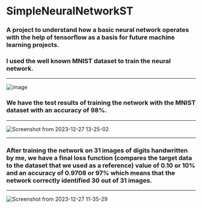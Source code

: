 # SimpleNeuralNetworkST
### A project to understand how a basic neural network operates with the help of tensorflow as a basis for future machine learning projects.

### I used the well known MNIST dataset to train the neural network. 
----------------------------------------------------------------------------------------------------------------------------------------------------------------------------------------
![image](https://github.com/SahasT23/SimpleNeuralNetworkST/assets/108793094/41fc22f6-1264-4775-8770-d000d04102c7)

### We have the test results of training the network with the MNIST dataset with an accuracy of 98%.
----------------------------------------------------------------------------------------------------------------------------------------------------------------------------------------
![Screenshot from 2023-12-27 13-25-02](https://github.com/SahasT23/SimpleNeuralNetworkST/assets/108793094/75e49b22-7519-4eef-9b0c-87b56c0f947f)

----------------------------------------------------------------------------------------------------------------------------------------------------------------------------------------
### After training the network on 31 images of digits handwritten by me, we have a final loss function (compares the target data to the dataset that we used as a reference) value of 0.10 or 10% and an accuracy of 0.9708 or 97% which means that the network correctly identified 30 out of 31 images.

----------------------------------------------------------------------------------------------------------------------------------------------------------------------------------------
![Screenshot from 2023-12-27 11-35-29](https://github.com/SahasT23/SimpleNeuralNetworkST/assets/108793094/9d4b1161-542b-479b-a1bc-238502abf112)





